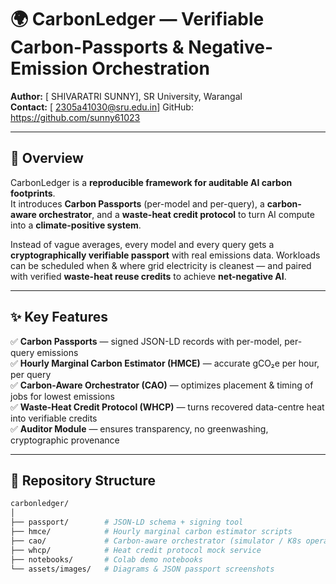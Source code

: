 # 🌍 CarbonLedger — Verifiable Carbon-Passports & Negative-Emission Orchestration  

**Author:** [ SHIVARATRI SUNNY], SR University, Warangal  
**Contact:** [ 2305a41030@sru.edu.in] GitHub: https://github.com/sunny61023  

---

## 🚀 Overview  

CarbonLedger is a **reproducible framework for auditable AI carbon footprints**.  
It introduces **Carbon Passports** (per-model and per-query), a **carbon-aware orchestrator**, and a **waste-heat credit protocol** to turn AI compute into a **climate-positive system**.  

Instead of vague averages, every model and every query gets a **cryptographically verifiable passport** with real emissions data. Workloads can be scheduled when & where grid electricity is cleanest — and paired with verified **waste-heat reuse credits** to achieve **net-negative AI**.  

---

## ✨ Key Features  

✅ **Carbon Passports** — signed JSON-LD records with per-model, per-query emissions  
✅ **Hourly Marginal Carbon Estimator (HMCE)** — accurate gCO₂e per hour, per query  
✅ **Carbon-Aware Orchestrator (CAO)** — optimizes placement & timing of jobs for lowest emissions  
✅ **Waste-Heat Credit Protocol (WHCP)** — turns recovered data-centre heat into verifiable credits  
✅ **Auditor Module** — ensures transparency, no greenwashing, cryptographic provenance  

---

## 📂 Repository Structure  

```bash
carbonledger/
│
├── passport/        # JSON-LD schema + signing tool
├── hmce/            # Hourly marginal carbon estimator scripts
├── cao/             # Carbon-aware orchestrator (simulator / K8s operator)
├── whcp/            # Heat credit protocol mock service
├── notebooks/       # Colab demo notebooks
└── assets/images/   # Diagrams & JSON passport screenshots
